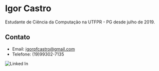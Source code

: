 # Igor Castro

Estudante de Ciência da Computação na UTFPR - PG desde julho de 2019.

## Contato
* Email: igorpfcastro@gmail.com
* Telefone: (19)99302-7135


<!---
igorcasro/igorcasro is a ✨ special ✨ repository because its `README.md` (this file) appears on your GitHub profile.
You can click the Preview link to take a look at your changes.
--->


![Linked In](https://img.shields.io/badge/LinkedIn-000000?style=for-the-badge&logo=LinkedIn&logoColor=white)
